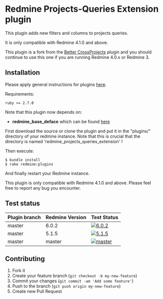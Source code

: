 # Redmine Projects-Queries Extension plugin

This plugin adds new filters and columns to projects queries.

It is only compatible with Redmine 4.1.0 and above.

This plugin is a fork from the [Better CrossProjects](https://github.com/jbbarth/redmine_better_crossprojects) plugin and you should continue to use this one if you are running Redmine 4.0.x or Redmine 3.


## Installation

Please apply general instructions for plugins [here](http://www.redmine.org/wiki/redmine/Plugins).

Requirements:

    ruby >= 2.7.0
    
Note that this plugin now depends on:
* **redmine_base_deface** which can be found [here](https://github.com/jbbarth/redmine_base_deface)

First download the source or clone the plugin and put it in the "plugins/" directory of your redmine instance. Note that this is crucial that the directory is named 'redmine_projects_queries_extension' !

Then execute:

    $ bundle install
    $ rake redmine:plugins

And finally restart your Redmine instance.

This plugin is only compatible with Redmine 4.1.0 and above.
Please feel free to report any bug you encounter.

## Test status

|Plugin branch| Redmine Version | Test Status       |
|-------------|-----------------|-------------------|
|master       | 6.0.2           | [![6.0.2][1]][5]  |
|master       | 5.1.5           | [![5.1.5][2]][5]  |
|master       | master          | [![master][3]][5] |

[1]: https://github.com/nanego/redmine_projects_queries_extension/actions/workflows/6_0_2.yml/badge.svg
[2]: https://github.com/nanego/redmine_projects_queries_extension/actions/workflows/5_1_5.yml/badge.svg
[3]: https://github.com/nanego/redmine_projects_queries_extension/actions/workflows/master.yml/badge.svg
[5]: https://github.com/nanego/redmine_projects_queries_extension/actions

## Contributing

1. Fork it
2. Create your feature branch (`git checkout -b my-new-feature`)
3. Commit your changes (`git commit -am 'Add some feature'`)
4. Push to the branch (`git push origin my-new-feature`)
5. Create new Pull Request
